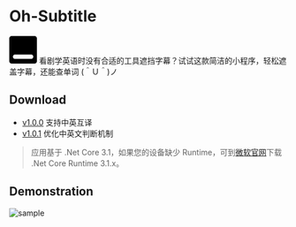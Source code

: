 # Oh-Subtitle
<img src="https://github.com/Surbowl/Oh-Subtitle/blob/master/images/icon.png?raw=true" width="50" />
看剧学英语时没有合适的工具遮挡字幕？试试这款简洁的小程序，轻松遮盖字幕，还能查单词 (＾Ｕ＾)ノ


## Download
- [v1.0.0](https://github.com/Surbowl/Oh-Subtitle/raw/master/download/v1.0.0.zip) 支持中英互译
- [v1.0.1](https://github.com/Surbowl/Oh-Subtitle/raw/master/download/v1.0.1.zip) 优化中英文判断机制

> 应用基于 .Net Core 3.1，如果您的设备缺少 Runtime，可到[微软官网](https://dotnet.microsoft.com/download/dotnet-core/3.1#runtime-3.1.8)下载 .Net Core Runtime 3.1.x。

## Demonstration
![sample](https://github.com/Surbowl/Oh-Subtitle/blob/master/images/sample.gif?raw=true)
